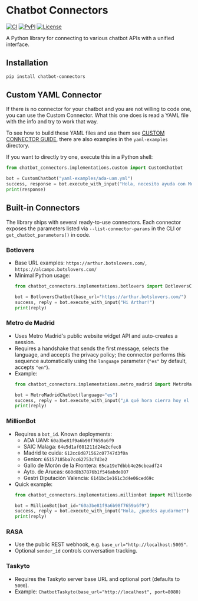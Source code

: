 # Chatbot Connectors

[![CI](https://github.com/Chatbot-TRACER/chatbot-connectors/actions/workflows/CI.yml/badge.svg)](https://github.com/Chatbot-TRACER/chatbot-connectors/actions/workflows/CI.yml)
[![PyPI](https://img.shields.io/pypi/v/chatbot-connectors)](https://pypi.org/project/chatbot-connectors/)
[![License](https://img.shields.io/github/license/Chatbot-TRACER/chatbot-connectors)](https://github.com/Chatbot-TRACER/chatbot-connectors/blob/main/LICENSE)

A Python library for connecting to various chatbot APIs with a unified interface.

## Installation

```bash
pip install chatbot-connectors
```

## Custom YAML Connector

If there is no connector for your chatbot and you are not willing to code one,
you can use the Custom Connector.
What this one does is read a YAML file with the info and try to work that way.

To see how to build these YAML files and use them see
[CUSTOM CONNECTOR GUIDE](docs/CUSTOM_CONNECTOR_GUIDE.md),
there are also examples in the `yaml-examples` directory.

If you want to directly try one, execute this in a Python shell:

```python
from chatbot_connectors.implementations.custom import CustomChatbot

bot = CustomChatbot("yaml-examples/ada-uam.yml")
success, response = bot.execute_with_input("Hola, necesito ayuda con Moodle")
print(response)
```

## Built-in Connectors

The library ships with several ready-to-use connectors. Each connector exposes the parameters listed via `--list-connector-params` in the CLI or `get_chatbot_parameters()` in code.

### Botlovers

- Base URL examples: `https://arthur.botslovers.com/`, `https://alcampo.botslovers.com/`
- Minimal Python usage:
  ```python
  from chatbot_connectors.implementations.botlovers import BotloversChatbot

  bot = BotloversChatbot(base_url="https://arthur.botslovers.com/")
  success, reply = bot.execute_with_input("Hi Arthur!")
  print(reply)
  ```

### Metro de Madrid

- Uses Metro Madrid's public website widget API and auto-creates a session.
- Requires a handshake that sends the first message, selects the language, and accepts the privacy policy; the connector performs this sequence automatically using the `language` parameter (`"es"` by default, accepts `"en"`).
- Example:
  ```python
  from chatbot_connectors.implementations.metro_madrid import MetroMadridChatbot

  bot = MetroMadridChatbot(language="es")
  success, reply = bot.execute_with_input("¿A qué hora cierra hoy el metro?")
  print(reply)
  ```

### MillionBot

- Requires a `bot_id`. Known deployments:
  - ADA UAM: `60a3be81f9a6b98f7659a6f9`
  - SAIC Malaga: `64e5d1af081211d24e2cfec8`
  - Madrid te cuida: `612cc0d871562c07747d3f0a`
  - Genion: `65157185ba7cc62753c7d3e2`
  - Gallo de Morón de la Frontera: `65ca19e7dbbb4e26cbeadf24`
  - Ayto. de Arucas: `660d8b37876b1f546abde807`
  - Gestri Diputación Valencia: `6141bc1e161c3d4e06ced69c`
- Quick example:
  ```python
  from chatbot_connectors.implementations.millionbot import MillionBot

  bot = MillionBot(bot_id="60a3be81f9a6b98f7659a6f9")
  success, reply = bot.execute_with_input("Hola, ¿puedes ayudarme?")
  print(reply)
  ```

### RASA

- Use the public REST webhook, e.g. `base_url="http://localhost:5005"`.
- Optional `sender_id` controls conversation tracking.

### Taskyto

- Requires the Taskyto server base URL and optional port (defaults to `5000`).
- Example: `ChatbotTaskyto(base_url="http://localhost", port=8080)`
